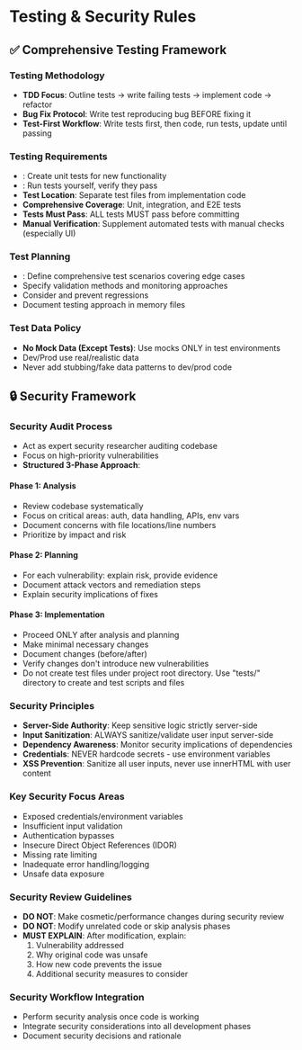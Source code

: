 # Testing & Security Rules

## ✅ Comprehensive Testing Framework

### Testing Methodology
- **TDD Focus**: Outline tests → write failing tests → implement code → refactor
- **Bug Fix Protocol**: Write test reproducing bug BEFORE fixing it
- **Test-First Workflow**: Write tests first, then code, run tests, update until passing

### Testing Requirements
- **<DEPENDENCY BASED TESTING>**: Create unit tests for new functionality
- **<NO BREAKAGE ASSERTION>**: Run tests yourself, verify they pass
- **Test Location**: Separate test files from implementation code
- **Comprehensive Coverage**: Unit, integration, and E2E tests
- **Tests Must Pass**: ALL tests MUST pass before committing
- **Manual Verification**: Supplement automated tests with manual checks (especially UI)

### Test Planning
- **<TEST PLAN>**: Define comprehensive test scenarios covering edge cases
- Specify validation methods and monitoring approaches
- Consider and prevent regressions
- Document testing approach in memory files

### Test Data Policy
- **No Mock Data (Except Tests)**: Use mocks ONLY in test environments
- Dev/Prod use real/realistic data
- Never add stubbing/fake data patterns to dev/prod code

## 🔒 Security Framework

### Security Audit Process
- Act as expert security researcher auditing codebase
- Focus on high-priority vulnerabilities
- **Structured 3-Phase Approach**:

#### Phase 1: Analysis
- Review codebase systematically
- Focus on critical areas: auth, data handling, APIs, env vars
- Document concerns with file locations/line numbers
- Prioritize by impact and risk

#### Phase 2: Planning
- For each vulnerability: explain risk, provide evidence
- Document attack vectors and remediation steps
- Explain security implications of fixes

#### Phase 3: Implementation
- Proceed ONLY after analysis and planning
- Make minimal necessary changes
- Document changes (before/after)
- Verify changes don't introduce new vulnerabilities
- Do not create test files under project root directory. Use "tests/" directory to create and test scripts and files

### Security Principles
- **Server-Side Authority**: Keep sensitive logic strictly server-side
- **Input Sanitization**: ALWAYS sanitize/validate user input server-side
- **Dependency Awareness**: Monitor security implications of dependencies
- **Credentials**: NEVER hardcode secrets - use environment variables
- **XSS Prevention**: Sanitize all user inputs, never use innerHTML with user content

### Key Security Focus Areas
- Exposed credentials/environment variables
- Insufficient input validation
- Authentication bypasses
- Insecure Direct Object References (IDOR)
- Missing rate limiting
- Inadequate error handling/logging
- Unsafe data exposure

### Security Review Guidelines
- **DO NOT**: Make cosmetic/performance changes during security review
- **DO NOT**: Modify unrelated code or skip analysis phases
- **MUST EXPLAIN**: After modification, explain:
  1. Vulnerability addressed
  2. Why original code was unsafe
  3. How new code prevents the issue
  4. Additional security measures to consider

### Security Workflow Integration
- Perform security analysis once code is working
- Integrate security considerations into all development phases
- Document security decisions and rationale
